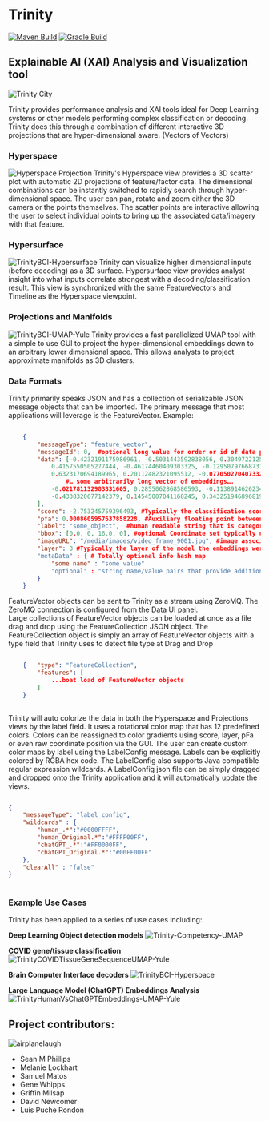 # Trinity

[![Maven Build](https://github.com/Birdasaur/Trinity/actions/workflows/maven.yml/badge.svg)](https://github.com/Birdasaur/Trinity/actions/workflows/maven.yml)
[![Gradle Build](https://github.com/Birdasaur/Trinity/actions/workflows/gradle.yml/badge.svg)](https://github.com/Birdasaur/Trinity/actions/workflows/gradle.yml)

## Explainable AI (XAI) Analysis and Visualization tool ##

![Trinity City](/media/TrinityCity.png)

Trinity provides performance analysis and XAI tools ideal for Deep Learning systems or other models performing complex 
classification or decoding. 
Trinity does this through a combination of different interactive 3D projections that are hyper-dimensional aware. (Vectors of Vectors)

### Hyperspace ###
![Hyperspace Projection](/media/TrinityChatGPT_Text_Embeddings.png) 
Trinity's Hyperspace view provides a 3D scatter plot with automatic 2D projections of feature/factor data. 
The dimensional combinations can be instantly switched to rapidly search through hyper-dimensional space.
The user can pan, rotate and zoom either the 3D camera or the points themselves. 
The scatter points are interactive allowing the user to select individual points to bring up the associated data/imagery with that feature.

### Hypersurface ###
![TrinityBCI-Hypersurface](/media/TrinityBCI-Hypersurface.png)
Trinity can visualize higher dimensional inputs (before decoding) as a 3D surface.
Hypersurface view provides analyst insight into what inputs correlate strongest with a decoding/classification result.
This view is synchronized with the same FeatureVectors and Timeline as the Hyperspace viewpoint. 

### Projections and Manifolds ###
![TrinityBCI-UMAP-Yule](/media/TrinityBCI-UMAP-Yule.png)
Trinity provides a fast parallelized UMAP tool with a simple to use GUI to project the hyper-dimensional embeddings
down to an arbitrary lower dimensional space. This allows analysts to project approximate manifolds as 3D clusters.

### Data Formats ###
Trinity primarily speaks JSON and has a collection of serializable JSON message objects that can be imported.
The primary message that most applications will leverage is the FeatureVector.
Example:

```json

    {
        "messageType": "feature_vector",
        "messageId": 0,  #optional long value for order or id of data point
        "data": [-0.4232191175986961, -0.5031443592838056, 0.30497221256679125,
            0.4157550505277444, -0.46174460409303325, -0.12950797668733202,
            0.6323170694189965, 0.20112482321095512, -0.0770502704073328,
                #… some arbitrarily long vector of embeddings…. 
            -0.021781132983331605, 0.2855062868586593, -0.11389146262348109,
            -0.4338320677142379, 0.14545007041168245, 0.34325194689681915
        ],
        "score": -2.753245759396493, #Typically the classification score provide by model but could be any floating point value you choose
        "pfa": 0.0008605957637858228, #Auxiliary floating point between 0 and 1 typically associated with a probability 
        "label": "some_object",  #human readable string that is categorical
        "bbox": [0.0, 0, 16.0, 0], #optional Coordinate set typically used for Bounding box identification but could be used for anything 
        "imageURL": "/media/images/video_frame_9001.jpg", #image associated with this data point. Supports *.png or *.jpg files. Also supports http based urls
        "layer": 3 #Typically the layer of the model the embeddings were taken from but can represent any Integer based hierarchal info
		"metaData" : { # Totally optional info hash map
			"some name" : "some value"
			"optional" : "string name/value pairs that provide additional info"
		}
    }

```

FeatureVector objects can be sent to Trinity as a stream using ZeroMQ. The ZeroMQ connection is configured from the Data UI panel.  
Large collections of FeatureVector objects can be loaded at once as a file drag and drop using the FeatureCollection JSON object. 
The FeatureCollection object is simply an array of FeatureVector objects with a type field that Trinity uses to detect file type at Drag and Drop

```json

    {   "type": "FeatureCollection",
        "features": [
            ...boat load of FeatureVector objects
        ]
    }
	
```

Trinity will auto colorize the data in both the Hyperspace and Projections views by the label field. It uses a rotational color map that has 12 predefined colors. 
Colors can be reassigned to color gradients using score, layer, pFa or even raw coordinate position via the GUI. 
The user can create custom color maps by label using the LabelConfig message. 
Labels can be explicitly colored by RGBA hex code. 
The LabelConfig also supports Java compatible regular expression wildcards. 
A LabelConfig json file can be simply dragged and dropped onto the Trinity application and it will automatically update the views.

```json

{  
	"messageType": "label_config", 
	"wildcards" : {
		"human_.*":"#0000FFFF",
		"human_Original.*":"#FFFF00FF",
		"chatGPT_.*":"#FF0000FF",
		"chatGPT_Original.*":"#00FF00FF"
	},
	"clearAll" : "false" 
}
	
```

### Example Use Cases ###
Trinity has been applied to a series of use cases including:

**Deep Learning Object detection models**
![Trinity-Competency-UMAP](/media/Trinity-Competency-UMAP.png)


**COVID gene/tissue classification**
![TrinityCOVIDTissueGeneSequenceUMAP-Yule](/media/TrinityCOVIDTissueGeneSequenceUMAP-Yule-000.png)


**Brain Computer Interface decoders**
![TrinityBCI-Hyperspace](/media/TrinityBCI-Hyperspace.png)

**Large Language Model (ChatGPT) Embeddings Analysis**
![TrinityHumanVsChatGPTEmbeddings-UMAP-Yule](/media/TrinityHumanVsChatGPTEmbeddings-UMAP-Yule.png)


## Project contributors: ##
![airplanelaugh](/media/airplanelaugh.jpg)
- Sean M Phillips
- Melanie Lockhart
- Samuel Matos
- Gene Whipps
- Griffin Milsap
- David Newcomer
- Luis Puche Rondon
